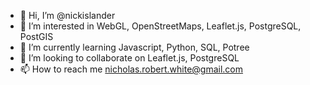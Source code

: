 - 👋 Hi, I’m @nickislander
- 👀 I’m interested in WebGL, OpenStreetMaps, Leaflet.js, PostgreSQL, PostGIS
- 🌱 I’m currently learning Javascript, Python, SQL, Potree
- 💞️ I’m looking to collaborate on Leaflet.js, PostgreSQL
- 📫 How to reach me nicholas.robert.white@gmail.com
